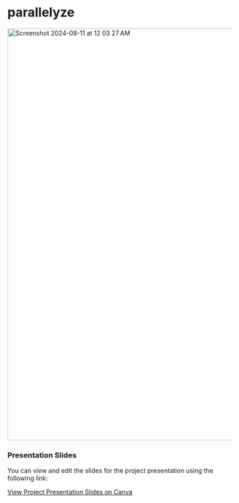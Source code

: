 # parallelyze

<img width="924" alt="Screenshot 2024-08-11 at 12 03 27 AM" src="https://github.com/user-attachments/assets/be5f039e-ff78-4082-8bfe-0faf18dab094">


### Presentation Slides

You can view and edit the slides for the project presentation using the following link:

[View Project Presentation Slides on Canva](https://www.canva.com/design/DAGExL0yOW0/x2Eql74XRsdLwJ3MfaXWcA/edit?utm_content=DAGExL0yOW0&utm_campaign=designshare&utm_medium=link2&utm_source=sharebutton)
